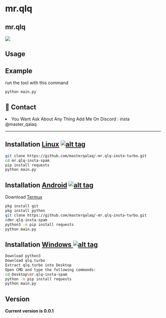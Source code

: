 <h1>mr.qlq </h1>


<h2>mr.qlq</h2>


<img src="https://i.imgur.com/ndEEtp7.jpg" data-canonical-src="https://i.imgur.com/ndEEtp7.jpg" style="max-width:100%;">




<h2>Usage</h2>

<h2>Example</h2>
<p>run the tool with this command<p>
<code>python main.py</code>

<h2>💬 Contact</h2>
<li>You Want Ask About Any Thing Add Me On Discord : insta @master_qalaq</li>
<hr>

## Installation [Linux](https://wikipedia.org/wiki/Linux) [![alt tag](http://icons.iconarchive.com/icons/dakirby309/simply-styled/32/OS-Linux-icon.png)](https://fr.wikipedia.org/wiki/Linux)

```bash
git clone https://github.com/masterqalaq/-mr.qlq-insta-turbo.git
cd mr.qlq-insta-spam
pip install requests
python main.py
```


## Installation [Android](https://wikipedia.org/wiki/Android) [![alt tag](https://cdn1.iconfinder.com/data/icons/logotypes/32/android-32.png)](https://fr.wikipedia.org/wiki/Android)

Download [Termux](https://play.google.com/store/apps/details?id=com.termux)

```bash
pkg install git
pkg install python
git clone https://github.com/masterqalaq/-mr.qlq-insta-turbo.git
cdmr.qlq-insta-spam
python3 -m pip install requests
python main.py
```

## Installation [Windows ](https://wikipedia.org/wiki/Microsoft_Windows)[![alt tag](http://icons.iconarchive.com/icons/tatice/cristal-intense/32/Windows-icon.png)](https://fr.wikipedia.org/wiki/Microsoft_Windows)
```bash
Download python3
Download qlq.turbo
Extract qlq.turbo into Desktop
Open CMD and type the following commands:
cd Desktop\mr.qlq-insta-spam
python -m pip install requests
python main.py
```
<h2>Version</h2>
<strong>Current version is 0.0.1</strong>
